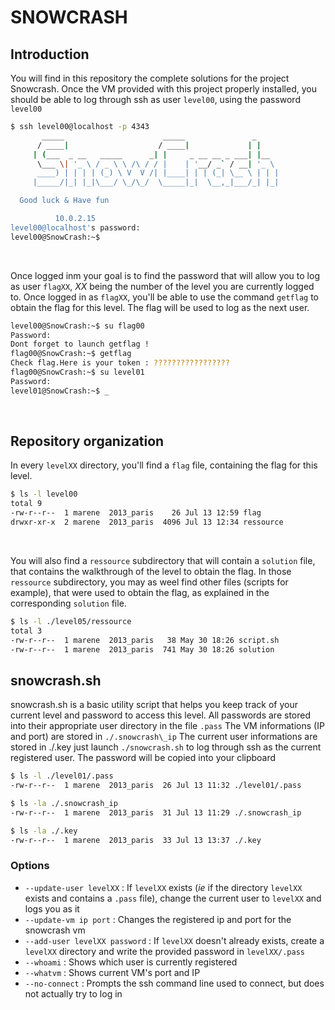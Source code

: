 # SNOWCRASH

## Introduction
You will find in this repository the complete solutions for the project Snowcrash.
Once the VM provided with this project properly installed, you should be able to log through ssh as user `level00`, using the password `level00`

```bash
$ ssh level00@localhost -p 4343
	   _____                      _____               _
	  / ____|                    / ____|             | |
	 | (___  _ __   _____      _| |     _ __ __ _ ___| |__
	  \___ \| '_ \ / _ \ \ /\ / / |    | '__/ _` / __| '_ \
	  ____) | | | | (_) \ V  V /| |____| | | (_| \__ \ | | |
	 |_____/|_| |_|\___/ \_/\_/  \_____|_|  \__,_|___/_| |_|

  Good luck & Have fun

          10.0.2.15
level00@localhost's password:
level00@SnowCrash:~$
```
<br />

Once logged inm your goal is to find the password that will allow you to log as user `flagXX`, *XX* being the number of the level you are currently logged to.
Once logged in as `flagXX`, you'll be able to use the command `getflag` to obtain the flag for this level.
The flag will be used to log as the next user.

```bash
level00@SnowCrash:~$ su flag00
Password:
Dont forget to launch getflag !
flag00@SnowCrash:~$ getflag
Check flag.Here is your token : ?????????????????
flag00@SnowCrash:~$ su level01
Password:
level01@SnowCrash:~$ _
```
<br />

## Repository organization
In every `levelXX` directory, you'll find a `flag` file, containing the flag for this level.

```bash
$ ls -l level00
total 9
-rw-r--r--  1 marene  2013_paris    26 Jul 13 12:59 flag
drwxr-xr-x  2 marene  2013_paris  4096 Jul 13 12:34 ressource
```
<br />

You will also find a `ressource` subdirectory that will contain a `solution` file, that contains the walkthrough of the level to obtain the flag.
In those `ressource` subdirectory, you may as weel find other files (scripts for example), that were used to obtain the flag, as explained in the corresponding `solution` file.

```bash
$ ls -l ./level05/ressource
total 3
-rw-r--r--  1 marene  2013_paris   38 May 30 18:26 script.sh
-rw-r--r--  1 marene  2013_paris  741 May 30 18:26 solution
```

## snowcrash.sh
snowcrash.sh is a basic utility script that helps you keep track of your current level and password to access this level.
All passwords are stored into their appropriate user directory in the file `.pass`
The VM informations (IP and port) are stored in `./.snowcrash\_ip`
The current user informations are stored in ./.key
just launch `./snowcrash.sh` to log through ssh as the current registered user. The password will be copied into your clipboard

```bash
$ ls -l ./level01/.pass
-rw-r--r--  1 marene  2013_paris  26 Jul 13 11:32 ./level01/.pass

$ ls -la ./.snowcrash_ip
-rw-r--r--  1 marene  2013_paris  31 Jul 13 11:29 ./.snowcrash_ip

$ ls -la ./.key
-rw-r--r--  1 marene  2013_paris  33 Jul 13 13:37 ./.key
```
### Options
 - `--update-user levelXX` : If `levelXX` exists (*ie* if the directory `levelXX` exists and contains a `.pass` file), change the current user to `levelXX` and logs you as it
 - `--update-vm ip port` : Changes the registered ip and port for the snowcrash vm
 - `--add-user levelXX password` : If `levelXX` doesn't already exists, create a `levelXX` directory and write the provided password in `levelXX/.pass`
 - `--whoami` : Shows which user is currently registered
 - `--whatvm` : Shows current VM's port and IP
 - `--no-connect` : Prompts the ssh command line used to connect, but does not actually try to log in

